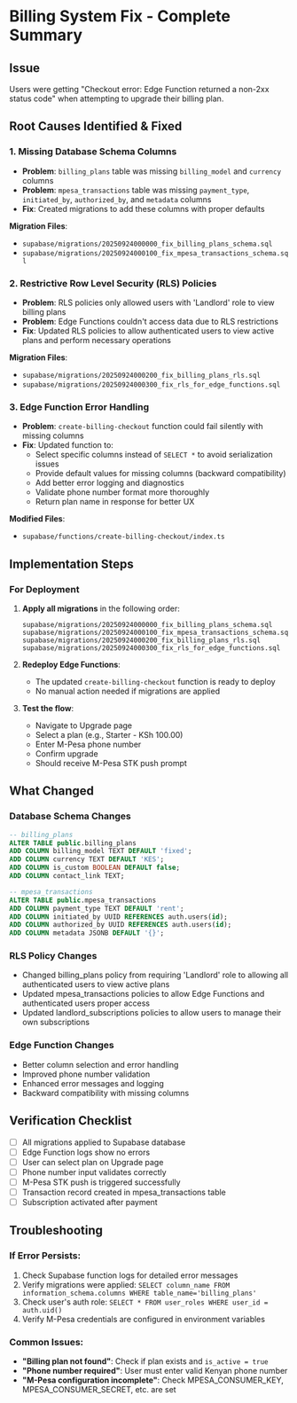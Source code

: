# Billing System Fix - Complete Summary

## Issue
Users were getting "Checkout error: Edge Function returned a non-2xx status code" when attempting to upgrade their billing plan.

## Root Causes Identified & Fixed

### 1. **Missing Database Schema Columns**
   - **Problem**: `billing_plans` table was missing `billing_model` and `currency` columns
   - **Problem**: `mpesa_transactions` table was missing `payment_type`, `initiated_by`, `authorized_by`, and `metadata` columns
   - **Fix**: Created migrations to add these columns with proper defaults

   **Migration Files**:
   - `supabase/migrations/20250924000000_fix_billing_plans_schema.sql`
   - `supabase/migrations/20250924000100_fix_mpesa_transactions_schema.sql`

### 2. **Restrictive Row Level Security (RLS) Policies**
   - **Problem**: RLS policies only allowed users with 'Landlord' role to view billing plans
   - **Problem**: Edge Functions couldn't access data due to RLS restrictions
   - **Fix**: Updated RLS policies to allow authenticated users to view active plans and perform necessary operations

   **Migration Files**:
   - `supabase/migrations/20250924000200_fix_billing_plans_rls.sql`
   - `supabase/migrations/20250924000300_fix_rls_for_edge_functions.sql`

### 3. **Edge Function Error Handling**
   - **Problem**: `create-billing-checkout` function could fail silently with missing columns
   - **Fix**: Updated function to:
     - Select specific columns instead of `SELECT *` to avoid serialization issues
     - Provide default values for missing columns (backward compatibility)
     - Add better error logging and diagnostics
     - Validate phone number format more thoroughly
     - Return plan name in response for better UX

   **Modified Files**:
   - `supabase/functions/create-billing-checkout/index.ts`

## Implementation Steps

### For Deployment
1. **Apply all migrations** in the following order:
   ```
   supabase/migrations/20250924000000_fix_billing_plans_schema.sql
   supabase/migrations/20250924000100_fix_mpesa_transactions_schema.sql
   supabase/migrations/20250924000200_fix_billing_plans_rls.sql
   supabase/migrations/20250924000300_fix_rls_for_edge_functions.sql
   ```

2. **Redeploy Edge Functions**:
   - The updated `create-billing-checkout` function is ready to deploy
   - No manual action needed if migrations are applied

3. **Test the flow**:
   - Navigate to Upgrade page
   - Select a plan (e.g., Starter - KSh 100.00)
   - Enter M-Pesa phone number
   - Confirm upgrade
   - Should receive M-Pesa STK push prompt

## What Changed

### Database Schema Changes
```sql
-- billing_plans
ALTER TABLE public.billing_plans
ADD COLUMN billing_model TEXT DEFAULT 'fixed';
ADD COLUMN currency TEXT DEFAULT 'KES';
ADD COLUMN is_custom BOOLEAN DEFAULT false;
ADD COLUMN contact_link TEXT;

-- mpesa_transactions
ALTER TABLE public.mpesa_transactions
ADD COLUMN payment_type TEXT DEFAULT 'rent';
ADD COLUMN initiated_by UUID REFERENCES auth.users(id);
ADD COLUMN authorized_by UUID REFERENCES auth.users(id);
ADD COLUMN metadata JSONB DEFAULT '{}';
```

### RLS Policy Changes
- Changed billing_plans policy from requiring 'Landlord' role to allowing all authenticated users to view active plans
- Updated mpesa_transactions policies to allow Edge Functions and authenticated users proper access
- Updated landlord_subscriptions policies to allow users to manage their own subscriptions

### Edge Function Changes
- Better column selection and error handling
- Improved phone number validation
- Enhanced error messages and logging
- Backward compatibility with missing columns

## Verification Checklist
- [ ] All migrations applied to Supabase database
- [ ] Edge Function logs show no errors
- [ ] User can select plan on Upgrade page
- [ ] Phone number input validates correctly
- [ ] M-Pesa STK push is triggered successfully
- [ ] Transaction record created in mpesa_transactions table
- [ ] Subscription activated after payment

## Troubleshooting

### If Error Persists:
1. Check Supabase function logs for detailed error messages
2. Verify migrations were applied: `SELECT column_name FROM information_schema.columns WHERE table_name='billing_plans'`
3. Check user's auth role: `SELECT * FROM user_roles WHERE user_id = auth.uid()`
4. Verify M-Pesa credentials are configured in environment variables

### Common Issues:
- **"Billing plan not found"**: Check if plan exists and `is_active = true`
- **"Phone number required"**: User must enter valid Kenyan phone number
- **"M-Pesa configuration incomplete"**: Check MPESA_CONSUMER_KEY, MPESA_CONSUMER_SECRET, etc. are set
